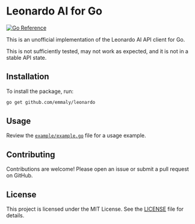 # Leonardo AI for Go

[![Go Reference](https://pkg.go.dev/badge/github.com/emmaly/leonardo.svg)](https://pkg.go.dev/github.com/emmaly/leonardo)

This is an unofficial implementation of the Leonardo AI API client for Go.

This is not sufficiently tested, may not work as expected, and it is not in a stable API state.

## Installation

To install the package, run:

```bash
go get github.com/emmaly/leonardo
```

## Usage

Review the [`example/example.go`](example/example.go) file for a usage example.

## Contributing

Contributions are welcome! Please open an issue or submit a pull request on GitHub.

## License

This project is licensed under the MIT License. See the [LICENSE](LICENSE) file for details.
